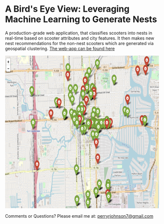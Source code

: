 # A Bird's Eye View: Leveraging Machine Learning to Generate Nests
A production-grade web application, that classifies scooters into nests in real-time based on scooter attributes and city features. It then makes new nest recommendations for the non-nest scooters which are generated via geospatial clustering. [The web-app can be found here](www.nestgenerator.com)


<img src="Visualizations/Screen Shot 2019-04-16 at 5.52.29 PM.png" height="500">

Comments or Questions? Please email me at: perryrjohnson7@gmail.com
